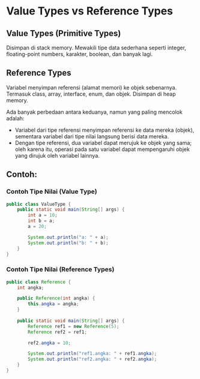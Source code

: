 # Value Types vs Reference Types

## Value Types (Primitive Types)
Disimpan di stack memory. Mewakili tipe data sederhana seperti integer, floating-point numbers, karakter, boolean, dan banyak lagi.

## Reference Types
Variabel menyimpan referensi (alamat memori) ke objek sebenarnya. Termasuk class, array, interface, enum, dan objek. Disimpan di heap memory.

Ada banyak perbedaan antara keduanya, namun yang paling mencolok adalah:
- Variabel dari tipe referensi menyimpan referensi ke data mereka (objek), sementara variabel dari tipe nilai langsung berisi data mereka.
- Dengan tipe referensi, dua variabel dapat merujuk ke objek yang sama; oleh karena itu, operasi pada satu variabel dapat mempengaruhi objek yang dirujuk oleh variabel lainnya.

## Contoh:

### Contoh Tipe Nilai (Value Type)

```java
public class ValueType {
    public static void main(String[] args) {
        int a = 10;
        int b = a;
        a = 20;

        System.out.println("a: " + a); 
        System.out.println("b: " + b); 
    }
}
```

### Contoh Tipe Nilai (Reference Types)
``` java
public class Reference {
    int angka;

    public Reference(int angka) {
        this.angka = angka;
    }
    
    public static void main(String[] args) {
        Reference ref1 = new Reference(5);
        Reference ref2 = ref1;

        ref2.angka = 10;

        System.out.println("ref1.angka: " + ref1.angka); 
        System.out.println("ref2.angka: " + ref2.angka); 
    }
}
